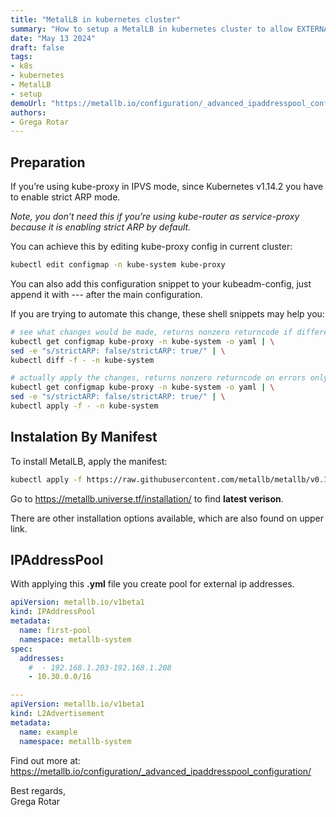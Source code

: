 ```yaml
---
title: "MetalLB in kubernetes cluster"
summary: "How to setup a MetalLB in kubernetes cluster to allow EXTERNAL-IP to work"
date: "May 13 2024"
draft: false
tags:
- k8s
- kubernetes
- MetalLB
- setup
demoUrl: "https://metallb.io/configuration/_advanced_ipaddresspool_configuration/"
authors:
- Grega Rotar
---
```

## Preparation
If you’re using kube-proxy in IPVS mode, since Kubernetes v1.14.2 you have to enable strict ARP mode.

*Note, you don’t need this if you’re using kube-router as service-proxy because it is enabling strict ARP by default.*

You can achieve this by editing kube-proxy config in current cluster:
```sh
kubectl edit configmap -n kube-system kube-proxy
```
You can also add this configuration snippet to your kubeadm-config, just append it with --- after the main configuration.

If you are trying to automate this change, these shell snippets may help you:
```sh
# see what changes would be made, returns nonzero returncode if different
kubectl get configmap kube-proxy -n kube-system -o yaml | \
sed -e "s/strictARP: false/strictARP: true/" | \
kubectl diff -f - -n kube-system

# actually apply the changes, returns nonzero returncode on errors only
kubectl get configmap kube-proxy -n kube-system -o yaml | \
sed -e "s/strictARP: false/strictARP: true/" | \
kubectl apply -f - -n kube-system
```

## Instalation By Manifest
To install MetalLB, apply the manifest:
```sh
kubectl apply -f https://raw.githubusercontent.com/metallb/metallb/v0.14.5/config/manifests/metallb-native.yaml
```
Go to https://metallb.universe.tf/installation/ to find **latest verison**.

There are other installation options available, which are also found on upper link.
## IPAddressPool
With applying this **.yml** file you create pool for external ip addresses.

```yml
apiVersion: metallb.io/v1beta1
kind: IPAddressPool
metadata:
  name: first-pool
  namespace: metallb-system
spec:
  addresses:
    #  - 192.168.1.203-192.168.1.208
    - 10.30.0.0/16

---
apiVersion: metallb.io/v1beta1
kind: L2Advertisement
metadata:
  name: example
  namespace: metallb-system
```

Find out more at: https://metallb.io/configuration/_advanced_ipaddresspool_configuration/


Best regards,   
Grega Rotar
